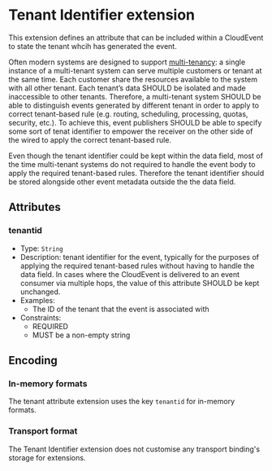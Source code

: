 # Tenant Identifier extension

This extension defines an attribute that can be included within a CloudEvent
to state the tenant whcih has generated the event.

Often modern systems are designed to support 
[multi-tenancy](https://en.wikipedia.org/wiki/Multitenancy): a single instance of
a multi-tenant system can serve multiple customers or tenant at the same time.
Each customer share the resources available to the system with all other tenant.
Each tenant’s data SHOULD be isolated and made inaccessible to other tenants.
Therefore, a multi-tenant system SHOULD be able to distinguish events generated by different
tenant in order to apply to correct tenant-based rule (e.g. routing, scheduling, 
processing, quotas, security, etc.).
To achieve this, event publishers SHOULD be able to specify some sort of tenat
identifier to empower the receiver on the other side of the wired to apply the correct
tenant-based rule.

Even though the tenant identifier could be kept within the data field, most of the
time multi-tenant systems do not required to handle the event body to apply the required
tenant-based rules. Therefore the tenant identifier should be stored alongside other
event metadata outside the the data field.

## Attributes

### tenantid

* Type: `String`
* Description: tenant identifier for the event, typically for the purposes of
  applying the required tenant-based rules without having to handle the data field. In
  cases where the CloudEvent is delivered to an event consumer via multiple hops, the
  value of this attribute SHOULD be kept unchanged.
* Examples:
  * The ID of the tenant that the event is associated with
* Constraints:
  * REQUIRED
  * MUST be a non-empty string

## Encoding

### In-memory formats

The tenant attribute extension uses the key `tenantid` for in-memory formats.

### Transport format

The Tenant Identifier extension does not customise any transport binding's storage for
extensions.
